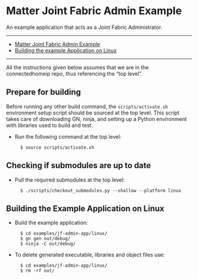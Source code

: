 # Matter Joint Fabric Admin Example

An example application that acts as a Joint Fabric Administrator.

<hr>

-   [Matter Joint Fabric Admin Example](#matter-joint-fabric-admin-example)
-   [Building the example Application on Linux](#building-the-example-application-on-linux)

<hr>

All the instructions given below assumes that we are in the connectedhomeip
repo, thus referencing the “top level”.

## Prepare for building

Before running any other build command, the `scripts/activate.sh` environment
setup script should be sourced at the top level. This script takes care of
downloading GN, ninja, and setting up a Python environment with libraries used
to build and test.

-   Run the following command at the top level:

          $ source scripts/activate.sh

## Checking if submodules are up to date

-   Pull the required submodules at the top level:

          $ ./scripts/checkout_submodules.py --shallow --platform linux

## Building the Example Application on Linux

-   Build the example application:

          $ cd examples/jf-admin-app/linux/
          $ gn gen out/debug/
          $ ninja -C out/debug/

-   To delete generated executable, libraries and object files use:

          $ cd examples/jf-admin-app/linux/
          $ rm -rf out/

